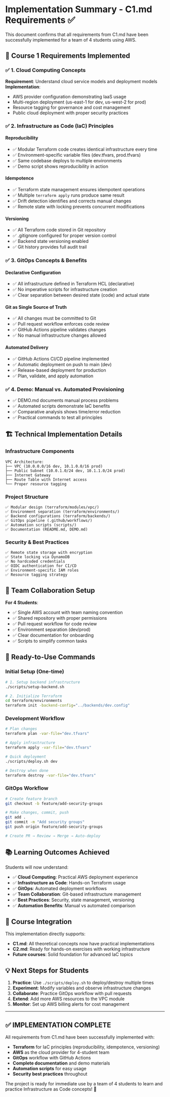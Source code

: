 # Implementation Summary - C1.md Requirements ✅

This document confirms that all requirements from C1.md have been successfully implemented for a team of 4 students using AWS.

## 🎯 Course 1 Requirements Implemented

### ✅ 1. Cloud Computing Concepts
**Requirement**: Understand cloud service models and deployment models
**Implementation**:
- AWS provider configuration demonstrating IaaS usage
- Multi-region deployment (us-east-1 for dev, us-west-2 for prod)
- Resource tagging for governance and cost management
- Public cloud deployment with proper security practices

### ✅ 2. Infrastructure as Code (IaC) Principles  

#### **Reproducibility**
- ✅ Modular Terraform code creates identical infrastructure every time
- ✅ Environment-specific variable files (dev.tfvars, prod.tfvars)
- ✅ Same codebase deploys to multiple environments
- ✅ Demo script shows reproducibility in action

#### **Idempotence**  
- ✅ Terraform state management ensures idempotent operations
- ✅ Multiple `terraform apply` runs produce same result
- ✅ Drift detection identifies and corrects manual changes
- ✅ Remote state with locking prevents concurrent modifications

#### **Versioning**
- ✅ All Terraform code stored in Git repository
- ✅ .gitignore configured for proper version control
- ✅ Backend state versioning enabled
- ✅ Git history provides full audit trail

### ✅ 3. GitOps Concepts & Benefits

#### **Declarative Configuration**
- ✅ All infrastructure defined in Terraform HCL (declarative)
- ✅ No imperative scripts for infrastructure creation
- ✅ Clear separation between desired state (code) and actual state

#### **Git as Single Source of Truth**
- ✅ All changes must be committed to Git
- ✅ Pull request workflow enforces code review
- ✅ GitHub Actions pipeline validates changes
- ✅ No manual infrastructure changes allowed

#### **Automated Delivery**
- ✅ GitHub Actions CI/CD pipeline implemented
- ✅ Automatic deployment on push to main (dev)
- ✅ Release-based deployment for production
- ✅ Plan, validate, and apply automation

### ✅ 4. Demo: Manual vs. Automated Provisioning
- ✅ DEMO.md documents manual process problems
- ✅ Automated scripts demonstrate IaC benefits
- ✅ Comparative analysis shows time/error reduction
- ✅ Practical commands to test all principles

## 🏗️ Technical Implementation Details

### Infrastructure Components
```
VPC Architecture:
├── VPC (10.0.0.0/16 dev, 10.1.0.0/16 prod)
├── Public Subnet (10.0.1.0/24 dev, 10.1.1.0/24 prod)  
├── Internet Gateway
├── Route Table with Internet access
└── Proper resource tagging
```

### Project Structure
```
✅ Modular design (terraform/modules/vpc/)
✅ Environment separation (terraform/environments/)
✅ Backend configurations (terraform/backends/)
✅ GitOps pipeline (.github/workflows/)
✅ Automation scripts (scripts/)
✅ Documentation (README.md, DEMO.md)
```

### Security & Best Practices
```
✅ Remote state storage with encryption
✅ State locking via DynamoDB
✅ No hardcoded credentials
✅ OIDC authentication for CI/CD
✅ Environment-specific IAM roles
✅ Resource tagging strategy
```

## 👥 Team Collaboration Setup

**For 4 Students**:
- ✅ Single AWS account with team naming convention
- ✅ Shared repository with proper permissions
- ✅ Pull request workflow for code review
- ✅ Environment separation (dev/prod)
- ✅ Clear documentation for onboarding
- ✅ Scripts to simplify common tasks

## 🚀 Ready-to-Use Commands

### Initial Setup (One-time)
```bash
# 1. Setup backend infrastructure
./scripts/setup-backend.sh

# 2. Initialize Terraform
cd terraform/environments
terraform init -backend-config="../backends/dev.config"
```

### Development Workflow
```bash
# Plan changes
terraform plan -var-file="dev.tfvars"

# Apply infrastructure  
terraform apply -var-file="dev.tfvars"

# Quick deployment
./scripts/deploy.sh dev

# Destroy when done
terraform destroy -var-file="dev.tfvars"
```

### GitOps Workflow
```bash
# Create feature branch
git checkout -b feature/add-security-groups

# Make changes, commit, push
git add .
git commit -m "Add security groups"
git push origin feature/add-security-groups

# Create PR → Review → Merge → Auto-deploy
```

## 📚 Learning Outcomes Achieved

Students will now understand:
- ✅ **Cloud Computing**: Practical AWS deployment experience
- ✅ **Infrastructure as Code**: Hands-on Terraform usage  
- ✅ **GitOps**: Automated deployment workflows
- ✅ **Team Collaboration**: Git-based infrastructure management
- ✅ **Best Practices**: Security, state management, versioning
- ✅ **Automation Benefits**: Manual vs automated comparison

## 🔗 Course Integration

This implementation directly supports:
- **C1.md**: All theoretical concepts now have practical implementations
- **C2.md**: Ready for hands-on exercises with working infrastructure
- **Future courses**: Solid foundation for advanced IaC topics

## 💡 Next Steps for Students

1. **Practice**: Use `./scripts/deploy.sh` to deploy/destroy multiple times
2. **Experiment**: Modify variables and observe infrastructure changes
3. **Collaborate**: Practice GitOps workflow with pull requests
4. **Extend**: Add more AWS resources to the VPC module
5. **Monitor**: Set up AWS billing alerts for cost management

---

## ✅ **IMPLEMENTATION COMPLETE**

All requirements from C1.md have been successfully implemented with:
- **Terraform** for IaC principles (reproducibility, idempotence, versioning)
- **AWS** as the cloud provider for 4-student team
- **GitOps** workflow with GitHub Actions
- **Complete documentation** and demo materials
- **Automation scripts** for easy usage
- **Security best practices** throughout

The project is ready for immediate use by a team of 4 students to learn and practice Infrastructure as Code concepts! 🎉